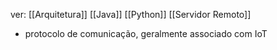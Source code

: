 ver: 
	[[Arquitetura]]
	[[Java]]
	[[Python]]
	[[Servidor Remoto]]

- protocolo de comunicação, geralmente associado com IoT
